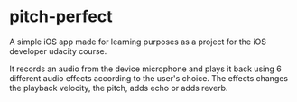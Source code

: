 # pitch-perfect
A simple iOS app made for learning purposes as a project for the iOS developer udacity course. 

It records an audio from the device microphone and plays it back using 6 different audio effects according to the user's choice. The effects changes the playback velocity, the pitch, adds echo or adds reverb. 
